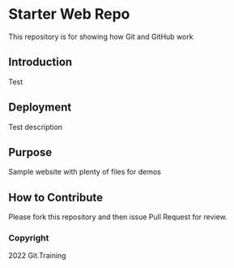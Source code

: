 # Starter Web Repo

This repository is for showing how Git and GitHub work

## Introduction
Test

## Deployment
Test description

## Purpose

Sample website with plenty of files for demos

## How to Contribute

Please fork this repository and then issue Pull Request for review.

### Copyright
2022 Git.Training